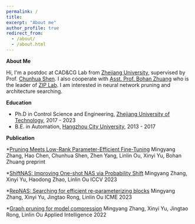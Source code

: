 ```yaml
---
permalink: /
title: 
excerpt: "About me"
author_profile: true
redirect_from: 
  - /about/
  - /about.html
---
```

**About Me**

Hi, I'm a postdoc at CAD&CG Lab from [Zhejiang University](https://www.zju.edu.cn), supervised by Prof. [Chunhua Shen](https://cshen.github.io). I also cooperate with [Asst. Prof. Bohan Zhuang](https://bohanzhuang.github.io) who is the leader of [ZIP Lab](https://ziplab.github.io). I am interested in neural network pruning and architecture searching.

**Education**

* Ph.D in Control Science and Engineering, [Zhejiang University of Technology](http://www.zjut.edu.cn), 2017 - 2023
* B.E. in Automation, [Hangzhou City University](http://www.zucc.edu.cn/), 2013 - 2017


**Publication**

*[Pruning Meets Low-Rank Parameter-Efficient Fine-Tuning](https://arxiv.org/abs/2305.18403) 
Mingyang Zhang, Hao Chen, Chunhua Shen, Zhen Yang, Linlin Ou, Xinyi Yu, Bohan Zhuang
preprint

*[ShiftNAS: Improving One-shot NAS via Probability Shift](https://arxiv.org/abs/2307.08300) 
Mingyang Zhang, Xinyi Yu, Haodong Zhao, Linlin Ou
ICCV 2023

*[RepNAS: Searching for efficient re-parameterizing blocks](https://arxiv.org/abs/2109.03508)
Mingyang Zhang, Xinyi Yu, Jingtao Rong, Linlin Ou
ICME 2023

*[Graph pruning for model compression](https://arxiv.org/abs/1911.09817)
Mingyang Zhang, Xinyi Yu, Jingtao Rong, Linlin Ou
Applied Intelligence 2022
